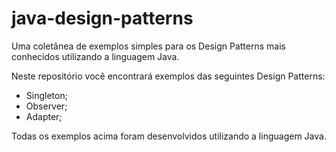 # java-design-patterns
Uma coletânea de exemplos simples para os Design Patterns mais conhecidos utilizando a linguagem Java.

Neste repositório você encontrará exemplos das seguintes Design Patterns:  
- Singleton;   
- Observer;  
- Adapter;  

Todas os exemplos acima foram desenvolvidos utilizando a linguagem Java.
